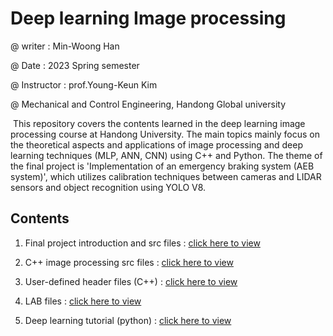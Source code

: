 # Deep learning Image processing

@ writer : Min-Woong Han

@ Date : 2023 Spring semester

@ Instructor : prof.Young-Keun Kim

@ Mechanical and Control Engineering, Handong Global university



​		This repository covers the contents learned in the deep learning image processing course at Handong University. The main topics mainly focus on the theoretical aspects and applications of image processing and deep learning techniques (MLP, ANN, CNN) using C++ and Python. The theme of the final project is 'Implementation of an emergency braking system (AEB system)', which utilizes calibration techniques between cameras and LIDAR sensors and object recognition using YOLO V8.



## Contents

1. Final project introduction and src files : [click here to view](https://github.com/HanMinung/DLIP/tree/main/Final_project)

   

2. C++ image processing src files : [click here to view](https://github.com/HanMinung/DLIP/tree/main/ImageProcessing_Tutorial)

   

3. User-defined header files (C++) : [click here to view](https://github.com/HanMinung/DLIP/tree/main/Include)

   

4. LAB files : [click here to view](https://github.com/HanMinung/DLIP/tree/main/Lab)

   

5. Deep learning tutorial (python) : [click here to view](https://github.com/HanMinung/DLIP/tree/main/DeepLearning_Tutorial)
